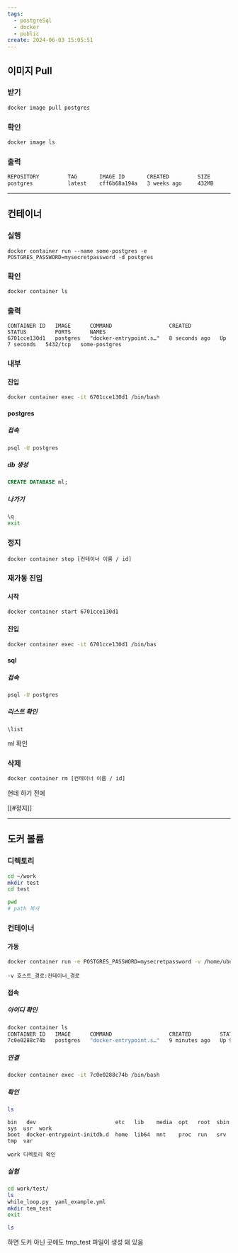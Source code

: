 ```yaml
---
tags:
  - postgreSql
  - docker
  - public
create: 2024-06-03 15:05:51
---
```


## 이미지 Pull

### 받기

```sh
docker image pull postgres
```


### 확인
```sh
docker image ls
```

### 출력
```sh
REPOSITORY         TAG       IMAGE ID       CREATED         SIZE
postgres           latest    cff6b68a194a   3 weeks ago     432MB
```

---


## 컨테이너
### 실행
```
docker container run --name some-postgres -e POSTGRES_PASSWORD=mysecretpassword -d postgres
```


### 확인
```sh
docker container ls
```

### 출력
```
CONTAINER ID   IMAGE      COMMAND                  CREATED         STATUS         PORTS      NAMES
6701cce130d1   postgres   "docker-entrypoint.s…"   8 seconds ago   Up 7 seconds   5432/tcp   some-postgres
```



### 내부

#### 진입
```sh
docker container exec -it 6701cce130d1 /bin/bash
```

#### postgres
##### 접속
```sh
psql -U postgres
```

##### db 생성
```sql
CREATE DATABASE ml;
```

##### 나가기
```sh
\q
exit
```

### 정지
```sl
docker container stop [컨테이너 이름 / id]
```



### 재가동 진입
#### 시작
```sh
docker container start 6701cce130d1
```

#### 진입
```sh
docker container exec -it 6701cce130d1 /bin/bas
```

#### sql
##### 접속
```sh
psql -U postgres
```

##### 리스트 확인
```
\list
```

ml 확인


### 삭제

```sh
docker container rm [컨테이너 이름 / id]
```

헌데 하기 전에

[[#정지]]

---

## 도커 볼륨

### 디렉토리
```sh
cd ~/work
mkdir test
cd test
```


```sh
pwd
# path 복사
```


### 컨테이너
#### 가동
```sh
docker container run -e POSTGRES_PASSWORD=mysecretpassword -v /home/ubuntu/work/test:/work/test:rw -d postgres
```


```ad-info
-v 호스트_경로:컨테이너_경로
```

#### 접속
##### 아이디 확인
```sh
docker container ls
CONTAINER ID   IMAGE      COMMAND                  CREATED         STATUS         PORTS      NAMES
7c0e0288c74b   postgres   "docker-entrypoint.s…"   9 minutes ago   Up 9 minutes   5432/tcp   gallant_wilson
```

##### 연결
```sh
docker container exec -it 7c0e0288c74b /bin/bash
```

##### 확인
```sh
ls
```

```
bin   dev                         etc   lib    media  opt   root  sbin  sys  usr  work
boot  docker-entrypoint-initdb.d  home  lib64  mnt    proc  run   srv   tmp  var
```

```ad-note
work 디렉토리 확인
```

##### 실험
```sh
cd work/test/
ls
while_loop.py  yaml_example.yml
mkdir tem_test
exit
```

```sh
ls
```

하면 도커 아닌 곳에도 tmp_test 파일이 생성 돼 있음

